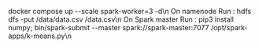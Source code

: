 docker compose up --scale spark-worker=3 -d\n
On namenode Run : hdfs dfs -put /data/data.csv /data.csv\n
On Spark master Run : pip3 install numpy; bin/spark-submit --master spark://spark-master:7077 /opt/spark-apps/k-means.py\n
